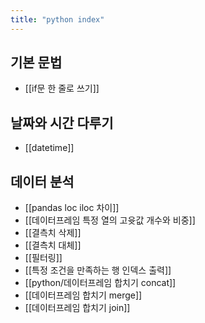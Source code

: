 ```yaml
---
title: "python index"
---
```


## 기본 문법

- [[if문 한 줄로 쓰기]]


## 날짜와 시간 다루기

- [[datetime]]


## 데이터 분석

- [[pandas loc iloc 차이]]
- [[데이터프레임 특정 열의 고윳값 개수와 비중]]
- [[결측치 삭제]]
- [[결측치 대체]]
- [[필터링]]
- [[특정 조건을 만족하는 행 인덱스 출력]]
- [[python/데이터프레임 합치기 concat]]
- [[데이터프레임 합치기 merge]]
- [[데이터프레임 합치기 join]]




